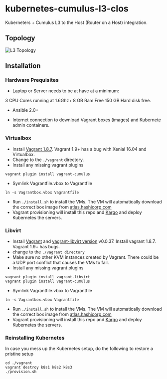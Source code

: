 # kubernetes-cumulus-l3-clos

Kuberneters + Cumulus L3 to the Host (Router on a Host) integration.

## Topology

![L3 Topology ](https://lh3.googleusercontent.com/-6NUEFJABlyY/WJmcyyzBXhI/AAAAAAAANj4/hyCGCCWlb5w4_DG5MXjgH5SCgIUrVdZlgCLcB/s0/cumulus-kubernetes.png "cumulus-kubernetes.png")

## Installation

### Hardware Prequisites
* Laptop or Server needs to be at have at a minimum:

3 CPU Cores running at 1.6Ghz+
8 GB Ram Free
150 GB Hard disk free.

* Ansible 2.0+

* Internet connection to download Vagrant boxes (images) and Kubernete admin containers.

### Virtualbox

* Install [Vagrant 1.8.7](https://vagrantup.com). Vagrant 1.9+ has a bug with Xenial 16.04 and Virtualbox.
* Change to the `./vagrant` directory.
* Install any missing vagrant plugins
```
vagrant plugin install vagrant-cumulus
```
* Symlink Vagrantfile.vbox to Vagrantfile
```
ln -s Vagrantbox.vbox Vagrantfile
```
* Run ``./install.sh`` to  install the VMs. The VM will automatically download the correct box image from [atlas.hashicorp.com](atlas.hashicorp.com)
* Vagrant provisioning will install this repo and [Kargo](https://github.com/kubernetes-incubator/kargo) and deploy Kubernetes the servers.

### Libvirt

* Install [Vagrant](https://vagrantup.com) and [vagrant-libvirt version](https://github.com/vagrant-libvirt/") v0.0.37. Install vagrant 1.8.7. Vagrant 1.9+ has bugs.
* change to the `./vagrant directory`
* Make sure no other KVM instances created by Vagrant. There could be a UDP port conflict that causes the VMs to fail.
* Install any missing vagrant plugins

```
vagrant plugin install vagrant-libvirt
vagrant plugin install vagrant-cumulus
```
* Symlink Vagrantfile.vbox to Vagrantfile
```
ln -s Vagrantbox.vbox Vagrantfile
```
* Run ``./install.sh`` to  install the VMs. The VM will automatically download the correct box image from [atlas.hashicorp.com](atlas.hashicorp.com)
* Vagrant provisioning will install this repo and [Kargo](https://github.com/kubernetes-incubator/kargo) and deploy Kubernetes the servers.


### Reinstalling Kubernetes

In case you mess up the Kubernetes setup, do the following to restore a pristine setup

```
cd ./vagrant
vagrant destroy k8s1 k8s2 k8s3
./provision.sh
```
